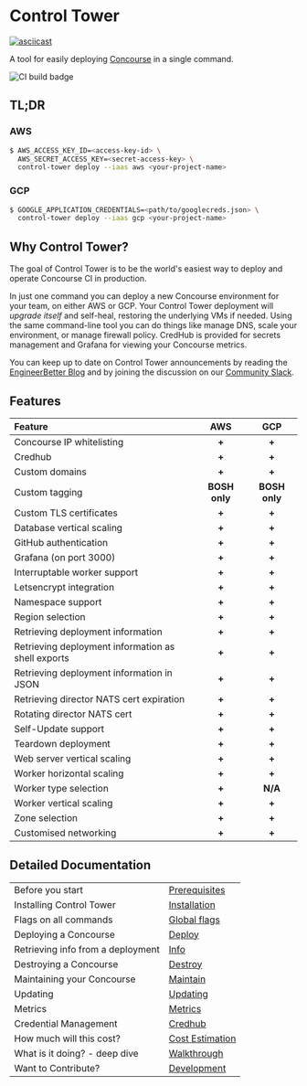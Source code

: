# Control Tower

[![asciicast](https://asciinema.org/a/xVKD0dQuXdEmOcExt4A9WfbEN.svg)](https://asciinema.org/a/xVKD0dQuXdEmOcExt4A9WfbEN)

A tool for easily deploying [Concourse](https://concourse-ci.org) in a single command.

![CI build badge](https://ci.engineerbetter.com/api/v1/teams/main/pipelines/control-tower/jobs/system-test/badge)

## TL;DR

### AWS

```sh
$ AWS_ACCESS_KEY_ID=<access-key-id> \
  AWS_SECRET_ACCESS_KEY=<secret-access-key> \
  control-tower deploy --iaas aws <your-project-name>
```

### GCP

```sh
$ GOOGLE_APPLICATION_CREDENTIALS=<path/to/googlecreds.json> \
  control-tower deploy --iaas gcp <your-project-name>
```

## Why Control Tower?

The goal of Control Tower is to be the world's easiest way to deploy and operate Concourse CI in production.

In just one command you can deploy a new Concourse environment for your team, on either AWS or GCP. Your Control Tower deployment will *upgrade itself* and self-heal, restoring the underlying VMs if needed. Using the same command-line tool you can do things like manage DNS, scale your environment, or manage firewall policy. CredHub is provided for secrets management and Grafana for viewing your Concourse metrics.

You can keep up to date on Control Tower announcements by reading the [EngineerBetter Blog](http://www.engineerbetter.com/blog/) and by joining the discussion on our [Community Slack](https://join.slack.com/t/concourse-up/shared_invite/enQtNDMzNjY1MjczNDU3LTA1NzIxYTZkYjFkMjA2ODBmY2E2OTM3OGE3YTc2OGViNTMxYTY4MjYwNGNjOTAxNDNiOGE5NzhmMTQ2NWVhNzQ).

## Features

| **Feature** | **AWS** | **GCP** |
|:------------|:-------:|:-------:|
| Concourse IP whitelisting | **+** | **+** |
| Credhub | **+** | **+** |
| Custom domains | **+** | **+** |
| Custom tagging | **BOSH only** | **BOSH only** |
| Custom TLS certificates | **+** | **+** |
| Database vertical scaling | **+** | **+** |
| GitHub authentication | **+** | **+** |
| Grafana (on port 3000) | **+** | **+** |
| Interruptable worker support | **+** | **+** |
| Letsencrypt integration | **+** | **+** |
| Namespace support | **+** | **+** |
| Region selection | **+** | **+** |
| Retrieving deployment information | **+** | **+** |
| Retrieving deployment information as shell exports | **+** | **+** |
| Retrieving deployment information in JSON | **+** | **+** |
| Retrieving director NATS cert expiration | **+** | **+** |
| Rotating director NATS cert | **+** | **+** |
| Self-Update support | **+** | **+** |
| Teardown deployment | **+** | **+** |
| Web server vertical scaling | **+** | **+** |
| Worker horizontal scaling | **+** | **+** |
| Worker type selection | **+** | **N/A** |
| Worker vertical scaling | **+** | **+** |
| Zone selection | **+** | **+** |
| Customised networking | **+** | **+** |

## Detailed Documentation

| | |
|:-|:-|
|Before you start|[Prerequisites](docs/prerequisites.md)|
|Installing Control Tower|[Installation](docs/installation.md)|
|Flags on all commands|[Global flags](docs/global.md)|
|Deploying a Concourse|[Deploy](docs/deploy.md)|
|Retrieving info from a deployment|[Info](docs/info.md)|
|Destroying a Concourse|[Destroy](docs/destroy.md)|
|Maintaining your Concourse|[Maintain](docs/maintain.md)|
|Updating|[Updating](docs/updating.md)|
|Metrics|[Metrics](docs/metrics.md)|
|Credential Management|[Credhub](docs/credhub.md)|
|How much will this cost?|[Cost Estimation](docs/cost.md)|
|What is it doing? - deep dive|[Walkthrough](docs/walkthrough.md)|
|Want to Contribute?|[Development](docs/development.md)|
